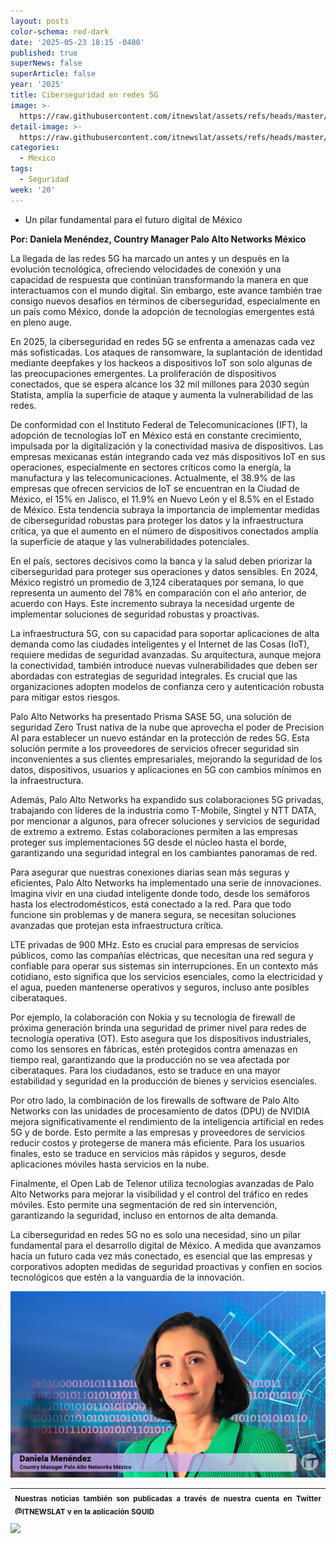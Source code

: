 ```yaml
---
layout: posts
color-schema: red-dark
date: '2025-05-23 18:15 -0400'
published: true
superNews: false
superArticle: false
year: '2025'
title: Ciberseguridad en redes 5G
image: >-
  https://raw.githubusercontent.com/itnewslat/assets/refs/heads/master/img/540x320/Daniela-Menendez-p.jpg
detail-image: >-
  https://raw.githubusercontent.com/itnewslat/assets/refs/heads/master/img/1024x680/Daniela-Menendez-g.jpg
categories:
  - Mexico
tags:
  - Seguridad
week: '20'
---
```

- Un pilar fundamental para el futuro digital de México

**Por: Daniela Menéndez, Country Manager Palo Alto Networks México**

La llegada de las redes 5G ha marcado un antes y un después en la evolución tecnológica, ofreciendo velocidades de conexión y una capacidad de respuesta que continúan transformando la manera en que interactuamos con el mundo digital. Sin embargo, este avance también trae consigo nuevos desafíos en términos de ciberseguridad, especialmente en un país como México, donde la adopción de tecnologías emergentes está en pleno auge.

En 2025, la ciberseguridad en redes 5G se enfrenta a amenazas cada vez más sofisticadas. Los ataques de ransomware, la suplantación de identidad mediante deepfakes y los hackeos a dispositivos IoT son solo algunas de las preocupaciones emergentes. La proliferación de dispositivos conectados, que se espera alcance los 32 mil millones para 2030 según Statista, amplía la superficie de ataque y aumenta la vulnerabilidad de las redes.

De conformidad con el Instituto Federal de Telecomunicaciones (IFT), la adopción de tecnologías IoT en México está en constante crecimiento, impulsada por la digitalización y la conectividad masiva de dispositivos. Las empresas mexicanas están integrando cada vez más dispositivos IoT en sus operaciones, especialmente en sectores críticos como la energía, la manufactura y las telecomunicaciones. Actualmente, el 38.9% de las empresas que ofrecen servicios de IoT se encuentran en la Ciudad de México, el 15% en Jalisco, el 11.9% en Nuevo León y el 8.5% en el Estado de México. Esta tendencia subraya la importancia de implementar medidas de ciberseguridad robustas para proteger los datos y la infraestructura crítica, ya que el aumento en el número de dispositivos conectados amplía la superficie de ataque y las vulnerabilidades potenciales.

En el país, sectores decisivos como la banca y la salud deben priorizar la ciberseguridad para proteger sus operaciones y datos sensibles. En 2024, México registró un promedio de 3,124 ciberataques por semana, lo que representa un aumento del 78% en comparación con el año anterior, de acuerdo con Hays. Este incremento subraya la necesidad urgente de implementar soluciones de seguridad robustas y proactivas.

La infraestructura 5G, con su capacidad para soportar aplicaciones de alta demanda como las ciudades inteligentes y el Internet de las Cosas (IoT), requiere medidas de seguridad avanzadas. Su arquitectura, aunque mejora la conectividad, también introduce nuevas vulnerabilidades que deben ser abordadas con estrategias de seguridad integrales. Es crucial que las organizaciones adopten modelos de confianza cero y autenticación robusta para mitigar estos riesgos.

Palo Alto Networks ha presentado Prisma SASE 5G, una solución de seguridad Zero Trust nativa de la nube que aprovecha el poder de Precision AI para establecer un nuevo estándar en la protección de redes 5G. Esta solución permite a los proveedores de servicios ofrecer seguridad sin inconvenientes a sus clientes empresariales, mejorando la seguridad de los datos, dispositivos, usuarios y aplicaciones en 5G con cambios mínimos en la infraestructura.

Además, Palo Alto Networks ha expandido sus colaboraciones 5G privadas, trabajando con líderes de la industria como T-Mobile, Singtel y NTT DATA, por mencionar a algunos, para ofrecer soluciones y servicios de seguridad de extremo a extremo. Estas colaboraciones permiten a las empresas proteger sus implementaciones 5G desde el núcleo hasta el borde, garantizando una seguridad integral en los cambiantes panoramas de red.

Para asegurar que nuestras conexiones diarias sean más seguras y eficientes, Palo Alto Networks ha implementado una serie de innovaciones. Imagina vivir en una ciudad inteligente donde todo, desde los semáforos hasta los electrodomésticos, está conectado a la red. Para que todo funcione sin problemas y de manera segura, se necesitan soluciones avanzadas que protejan esta infraestructura crítica.

LTE privadas de 900 MHz. Esto es crucial para empresas de servicios públicos, como las compañías eléctricas, que necesitan una red segura y confiable para operar sus sistemas sin interrupciones. En un contexto más cotidiano, esto significa que los servicios esenciales, como la electricidad y el agua, pueden mantenerse operativos y seguros, incluso ante posibles ciberataques.

Por ejemplo, la colaboración con Nokia y su tecnología de firewall de próxima generación brinda una seguridad de primer nivel para redes de tecnología operativa (OT). Esto asegura que los dispositivos industriales, como los sensores en fábricas, estén protegidos contra amenazas en tiempo real, garantizando que la producción no se vea afectada por ciberataques. Para los ciudadanos, esto se traduce en una mayor estabilidad y seguridad en la producción de bienes y servicios esenciales.

Por otro lado, la combinación de los firewalls de software de Palo Alto Networks con las unidades de procesamiento de datos (DPU) de NVIDIA mejora significativamente el rendimiento de la inteligencia artificial en redes 5G y de borde. Esto permite a las empresas y proveedores de servicios reducir costos y protegerse de manera más eficiente. Para los usuarios finales, esto se traduce en servicios más rápidos y seguros, desde aplicaciones móviles hasta servicios en la nube.

Finalmente, el Open Lab de Telenor utiliza tecnologías avanzadas de Palo Alto Networks para mejorar la visibilidad y el control del tráfico en redes móviles. Esto permite una segmentación de red sin intervención, garantizando la seguridad, incluso en entornos de alta demanda.

La ciberseguridad en redes 5G no es solo una necesidad, sino un pilar fundamental para el desarrollo digital de México. A medida que avanzamos hacia un futuro cada vez más conectado, es esencial que las empresas y corporativos adopten medidas de seguridad proactivas y confíen en socios tecnológicos que estén a la vanguardia de la innovación.

![](https://raw.githubusercontent.com/itnewslat/assets/refs/heads/master/img/540x320/Daniela-Menendez-p.jpg)

<table style="height: 42px;" width="569">
<tbody>
<tr>
<td style="text-align: justify;"><sub><strong>Nuestras noticias también son publicadas a través de nuestra cuenta en Twitter <a href="https://twitter.com/itnewslat?lang=es">@ITNEWSLAT</a> y en la aplicación <a href="https://squidapp.co/en/">SQUID</a></strong></sub></td>
</tr>
</tbody>
</table>

<img src="https://tracker.metricool.com/c3po.jpg?hash=56f88a41e39ab42c063cc51676587a04"/>